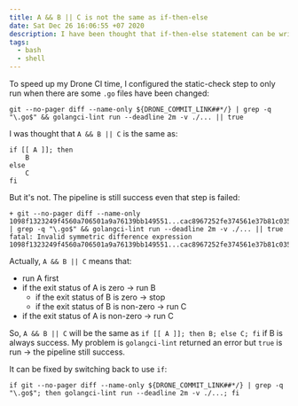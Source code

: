 ```yaml
---
title: A && B || C is not the same as if-then-else
date: Sat Dec 26 16:06:55 +07 2020
description: I have been thought that if-then-else statement can be written in one line by using `A && B || C` but I was wrong.
tags:
  - bash
  - shell
---
```

To speed up my Drone CI time, I configured the static-check step to only run when there are some `.go` files have been changed:

```shell script
git --no-pager diff --name-only ${DRONE_COMMIT_LINK##*/} | grep -q "\.go$" && golangci-lint run --deadline 2m -v ./... || true
```

I was thought that `A && B || C` is the same as:

```shell script
if [[ A ]]; then
    B
else
    C
fi
```

But it's not. The pipeline is still success even that step is failed:

```shell script
+ git --no-pager diff --name-only 1098f1323249f4560a706501a9a76139bb149551...cac8967252fe374561e37b81c035d428d3fff163 | grep -q "\.go$" && golangci-lint run --deadline 2m -v ./... || true
fatal: Invalid symmetric difference expression 1098f1323249f4560a706501a9a76139bb149551...cac8967252fe374561e37b81c035d428d3fff163
```

Actually, `A && B || C` means that:

- run A first
- if the exit status of A is zero -> run B
    - if the exit status of B is zero -> stop
    - if the exit status of B is non-zero -> run C
- if the exit status of A is non-zero -> run C

So, `A && B || C` will be the same as `if [[ A ]]; then B; else C; fi` if B is always success.
My problem is `golangci-lint` returned an error but `true` is run -> the pipeline still success.

It can be fixed by switching back to use `if`:

```shell script
if git --no-pager diff --name-only ${DRONE_COMMIT_LINK##*/} | grep -q "\.go$"; then golangci-lint run --deadline 2m -v ./...; fi
```